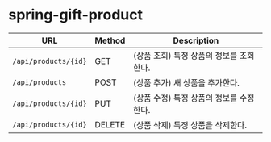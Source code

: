 # spring-gift-product

| URL                     | Method | Description              |
|-------------------------|--------|--------------------------|
| `/api/products/{id}`    | GET    | (상품 조회) 특정 상품의 정보를 조회한다. |
| `/api/products`         | POST   | (상품 추가) 새 상품을 추가한다.      |
| `/api/products/{id}`    | PUT    | (상품 수정) 특정 상품의 정보를 수정한다. |
| `/api/products/{id}`    | DELETE | (상품 삭제) 특정 상품을 삭제한다.     |
